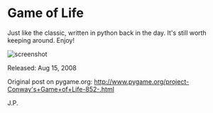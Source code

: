 Game of Life
=============

Just like the classic, written in python back in the day. It's still worth keeping around. Enjoy!

![screenshot](http://www.pygame.org/shots/852.jpg)

Released: Aug 15, 2008

Original post on pygame.org: http://www.pygame.org/project-Conway's+Game+of+Life-852-.html

J.P.